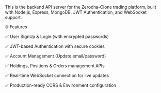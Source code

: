 This is the backend API server for the Zerodha-Clone trading platform, built with Node.js, Express, MongoDB, JWT Authentication, and WebSocket support.

🌐 Features

✅ User SignUp & Login (with encrypted passwords)

✅ JWT-based Authentication with secure cookies

✅ Account Management (Update email/password)

✅ Holdings, Positions & Orders management APIs

✅ Real-time WebSocket connection for live updates

✅ Production-ready CORS & Environment configuration

